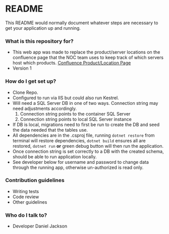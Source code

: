 # README #

This README would normally document whatever steps are necessary to get your application up and running.

### What is this repository for? ###

* This web app was made to replace the product/server locations on the confluence page that the NOC team uses to keep track of which servers host which products. [Confluence Product/Location Page](https://ecndev1.atlassian.net/wiki/display/ECN/Product+Location)
* Version 1

### How do I get set up? ###

* Clone Repo.
* Configured to run via IIS but could also run Kestrel.
* Will need a SQL Server DB in one of two ways. Connection string may need adjustments accordingly.
    1. Connection string points to the container SQL Server
    2. Connection string points to local SQL Server instance
* If DB is local, migrations need to first be run to create the DB and seed the data needed that the tables use.
* All dependencies are in the .csproj file, running `dotnet restore` from terminal will restore dependencies, `dotnet build` ensures all are restored, `dotnet run` **or** green debug button will then run the application.
* Once connection string is set correctly to a DB with the created schema, should be able to run application locally.
* See developer below for username and password to change data through the running app, otherwise un-authorized is read only.

### Contribution guidelines ###

* Writing tests
* Code review
* Other guidelines

### Who do I talk to? ###

* Developer Daniel Jackson